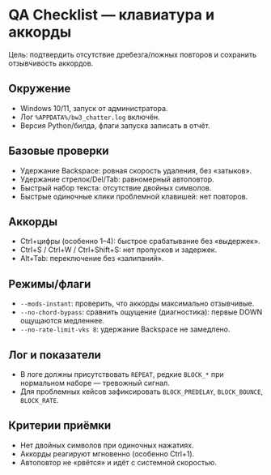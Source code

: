 # QA Checklist — клавиатура и аккорды

Цель: подтвердить отсутствие дребезга/ложных повторов и сохранить отзывчивость аккордов.

## Окружение
- Windows 10/11, запуск от администратора.
- Лог `%APPDATA%/bw3_chatter.log` включён.
- Версия Python/билда, флаги запуска записать в отчёт.

## Базовые проверки
- Удержание Backspace: ровная скорость удаления, без «затыков».
- Удержание стрелок/Del/Tab: равномерный автоповтор.
- Быстрый набор текста: отсутствие двойных символов.
- Быстрые одиночные клики проблемной клавишей: нет повторов.

## Аккорды
- Ctrl+цифры (особенно 1–4): быстрое срабатывание без «выдержек».
- Ctrl+S / Ctrl+W / Ctrl+Shift+S: нет пропусков и задержек.
- Alt+Tab: переключение без «залипаний».

## Режимы/флаги
- `--mods-instant`: проверить, что аккорды максимально отзывчивые.
- `--no-chord-bypass`: сравнить ощущение (диагностика): первые DOWN ощущаются медленнее.
- `--no-rate-limit-vks 8`: удержание Backspace не замедлено.

## Лог и показатели
- В логе должны присутствовать `REPEAT`, редкие `BLOCK_*` при нормальном наборе — тревожный сигнал.
- Для проблемных кейсов зафиксировать `BLOCK_PREDELAY`, `BLOCK_BOUNCE`, `BLOCK_RATE`.

## Критерии приёмки
- Нет двойных символов при одиночных нажатиях.
- Аккорды реагируют мгновенно (особенно Ctrl+1).
- Автоповтор не «рвётся» и идёт с системной скоростью.

